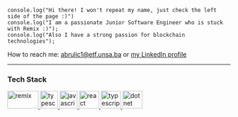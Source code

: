 
````
console.log("Hi there! I won't repeat my name, just check the left side of the page :)")
console.log("I am a passionate Junior Software Engineer who is stuck with Remix :)");
console.log("Also I have a strong passion for blockchain technologies");
````
<p>How to reach me: <a href="mailto:abrulic1@etf.unsa.ba">abrulic1@etf.unsa.ba</a> or <a href="https://ba.linkedin.com/in/almina-bruli%C4%87-39105a1b3">my LinkedIn profile</a></p>
<hr>
<h3>Tech Stack</h3>
<a href="https://remix.run/" target="_blank" rel="noreferrer"> <img src="https://remix.run/img/og.1.jpg" alt="remix" width="70" height="40"/> </a>
<a href="https://www.typescriptlang.org/" target="_blank" rel="noreferrer"> <img src="https://www.vectorlogo.zone/logos/typescriptlang/typescriptlang-icon.svg" alt="typescript" width="40" height="40"/> </a>
<a href="https://www.javascript.com/" target="_blank" rel="noreferrer"> <img src="https://upload.vectorlogo.zone/logos/javascript/images/239ec8a4-163e-4792-83b6-3f6d96911757.svg" alt="javascript" width="40" height="40"/> </a>
<a href="https://react.dev/" target="_blank" rel="noreferrer"> <img src="https://www.vectorlogo.zone/logos/reactjs/reactjs-icon.svg" alt="react" width="45" height="40"/> </a>
<a href="https://nodejs.org/en/about" target="_blank" rel="noreferrer"> <img src="https://upload.vectorlogo.zone/logos/nodejs/images/7bd728ca-9a92-4137-9792-dfb1b41b8ce7.svg" alt="typescript" width="45" height="40"/> </a>
<a href="https://dotnet.microsoft.com/en-us/" target="_blank" rel="noreferrer"> <img src="https://www.vectorlogo.zone/logos/dotnet/dotnet-vertical.svg" alt="dotnet" width="45" height="40"/> </a>

